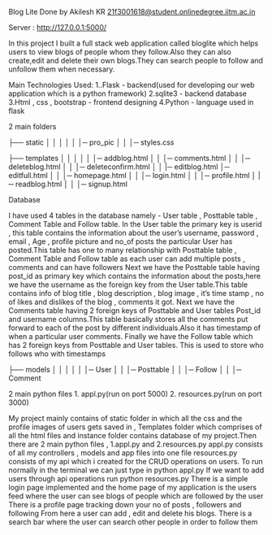 Blog Lite 
Done by Akilesh KR
21f3001618@student.onlinedegree.iitm.ac.in

Server : http://127.0.0.1:5000/


In this project I  built a full stack web application called bloglite which helps users to
view blogs of people whom they follow.Also they can also create,edit and delete their
own blogs.They can search people to follow and unfollow them when necessary.

Main Technologies Used:
1..Flask - backend(used for developing our web application which is a python framework)
2.sqlite3 - backend database
3.Html , css , bootstrap - frontend designing
4.Python - language used in flask


2 main folders

├── static
│   │   │
│   │   │─ pro_pic
│   │   │─ styles.css




├── templates
│   │   │
│   │   │─ addblog.html
│   │   │─ comments.html
│   │   │─ deleteblog.html
│   │   │─ deleteconfirm.html
│   │   |─ editblog.html
        │─ editfull.html
│   │   │─ homepage.html
│   │   │─ login.html
│   │   │─ profile.html
│       |─ readblog.html
│   │   │─ signup.html




Database

I have used 4 tables in the database namely - User table , Posttable table , Comment Table
and Follow table.
In the User table the primary key is userid , this table contains the information about the
user’s username, password , email , Age , profile picture and no_of posts the particular
User has posted.This table has one to many relationship with Posttable table , Comment
Table and Follow table as each user can add multiple posts , comments and can have
followers
Next we have the Posttable table having post_id as primary key which contains the
information about the posts,here we have the username as the foreign key from the User
table.This table contains info of blog title , blog description , blog image , it’s time stamp , no
of likes and dislikes of the blog , comments it got.
Next we have the Comments table having 2 foreign keys of Posttable and User tables
Post_id and username columns.This table basically stores all the comments put forward
to each of the post by different individuals.Also it has timestamp of when a particular
user comments.
Finally we have the Follow table which has 2 foreign keys from Posttable and User tables.
This is used to store who follows who with timestamps

├── models
│   │   │
│   │   │─ User 
│   │   │─ Posttable
│   │   │─ Follow
│   │   │─ Comment


2 main python files 
    1. appl.py(run on port 5000)
    2. resources.py(run on port 3000)




My project mainly contains of static folder in which all the css and the profile images of users
gets saved in , Templates folder which comprises of all the html files and instance folder
contains database of my project.Then there are 2 main python files ,
1.appl.py and 2.resources.py
appl.py consists of all my controllers , models and app files into one file
resources.py consists of my api which i created for the CRUD operations on users.
To run normally in the terminal we can just type in python appl.py
If we want to add users through api operations run python resources.py
There is a simple login page implemented and the home page of my application is the
users feed where the user can see blogs of people which are followed by the user
There is a profile page tracking down your no of posts , followers and following
From here a user can add , edit and delete his blogs.
There is a search bar where the user can search other people in order to follow them

